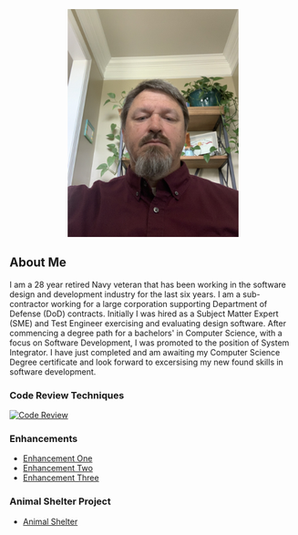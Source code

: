 <p align="center">
<img src="https://github.com/chelsterv/chelsterv.github.io/blob/main/IMG_0228.jpeg?raw=true" width="300" />
</p>

## About Me

I am a 28 year retired Navy veteran that has been working in the software design and development industry for the last six years. I am a sub-contractor working for a large corporation supporting Department of Defense (DoD) contracts. Initially I was hired as a Subject Matter Expert (SME) and Test Engineer exercising and evaluating design software. After commencing a degree path for a bachelors' in Computer Science, with a focus on Software Development, I was promoted to the position of System Integrator. I have just completed and am awaiting my Computer Science Degree certificate and look forward to excersising my new found skills in software development.

### Code Review Techniques

<a href="https://youtu.be/d4EaUvMKCyU" target="_blank"><img src="https://img.youtube.com/vi/d4EaUvMKCyU/0.jpg" title="Code Review" /></a>

### Enhancements

* [Enhancement One](https://github.com/chelsterv/chelsterv.github.io/tree/main/3-2MilestoneTwo)
* [Enhancement Two](https://github.com/chelsterv/chelsterv.github.io/tree/main/4-2MilestoneThre)
* [Enhancement Three](https://github.com/chelsterv/chelsterv.github.io/tree/main/McCoy_5-2MilestoneFour)


### Animal Shelter Project

* [Animal Shelter](https://github.com/chelsterv/chelsterv.github.io/tree/main/animal-registry)
